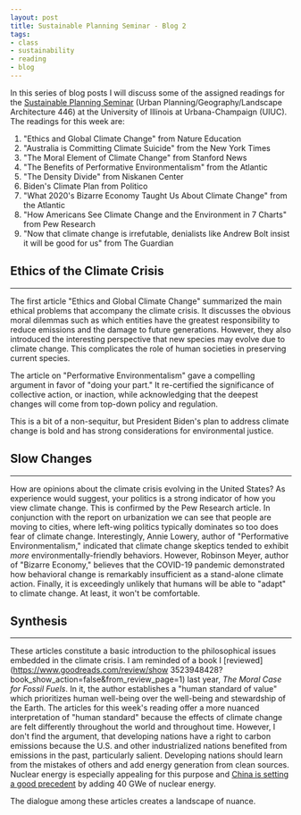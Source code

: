 ```yaml
---
layout: post
title: Sustainable Planning Seminar - Blog 2
tags:
- class
- sustainability
- reading
- blog
---
```



In this series of blog posts I will discuss some of the assigned readings
for the [Sustainable Planning Seminar](https://courses.illinois.edu/schedule/2021/spring/LA/446)
(Urban Planning/Geography/Landscape Architecture 446) at the University of
Illinois at Urbana-Champaign (UIUC).
The readings for this week are:
1. "Ethics and Global Climate Change" from Nature Education
2. "Australia is Committing Climate Suicide" from the New York Times
3. "The Moral Element of Climate Change" from Stanford News
4. "The Benefits of Performative Environmentalism" from the Atlantic
5. "The Density Divide" from Niskanen Center
6. Biden's Climate Plan from Politico
8. "What 2020's Bizarre Economy Taught Us About Climate Change" from the
Atlantic
9. "How Americans See Climate Change and the Environment in 7 Charts" from Pew
Research
10. "Now that climate change is irrefutable, denialists like Andrew Bolt insist
it will be good for us" from The Guardian

## Ethics of the Climate Crisis
---
The first article "Ethics and Global Climate Change" summarized the main ethical
problems that accompany the climate crisis. It discusses the obvious moral
dilemmas such as which entities have the greatest responsibility to reduce
emissions and the damage to future generations. However, they also introduced
the interesting perspective that new species may evolve due to climate change.
This complicates the role of human societies in preserving current species.

The article on "Performative Environmentalism" gave a compelling argument in
favor of "doing your part." It re-certified the significance of collective
action, or inaction, while acknowledging that the deepest changes will come
from top-down policy and regulation.

This is a bit of a non-sequitur, but President Biden's plan to address climate
change is bold and has strong considerations for environmental justice.

## Slow Changes
---
How are opinions about the climate crisis evolving in the United States? As
experience would suggest, your politics is a strong indicator of how you
view climate change. This is confirmed by the Pew Research article. In conjunction with the report on urbanization we can see that people are moving
to cities, where left-wing politics typically dominates so too does fear of
climate change. Interestingly, Annie Lowery, author of "Performative
Environmentalism," indicated that climate change skeptics tended to exhibit
_more_ environmentally-friendly behaviors. However, Robinson Meyer, author of
"Bizarre Economy," believes that the COVID-19 pandemic demonstrated how
behavioral change is remarkably insufficient as a stand-alone climate action.
Finally, it is exceedingly unlikely that humans will be able to "adapt" to
climate change. At least, it won't be comfortable.


## Synthesis
---
These articles constitute a basic introduction to the philosophical issues
embedded in the climate crisis. I am reminded of a book I [reviewed](https://www.goodreads.com/review/show 3523948428?book_show_action=false&from_review_page=1) last year, _The Moral Case
for Fossil Fuels_. In it, the author establishes a "human standard of value"
which prioritizes human well-being over the well-being and stewardship of the
Earth. The articles for this week's reading offer a more nuanced interpretation
of "human standard" because the effects of climate change are felt differently
throughout the world and throughout time. However, I don't find the argument,
that developing nations have a right to carbon emissions because the U.S. and
other industrialized nations benefited from emissions in the past, particularly
salient. Developing nations should learn from the mistakes of others and add
energy generation from clean sources. Nuclear energy is especially appealing
for this purpose and [China is setting a good precedent](https://www.world-nuclear.org/information-library/country-profiles/countries-a-f/china-nuclear-power.aspx) by adding 40 GWe of nuclear energy.

The dialogue among these articles creates a landscape of nuance.
